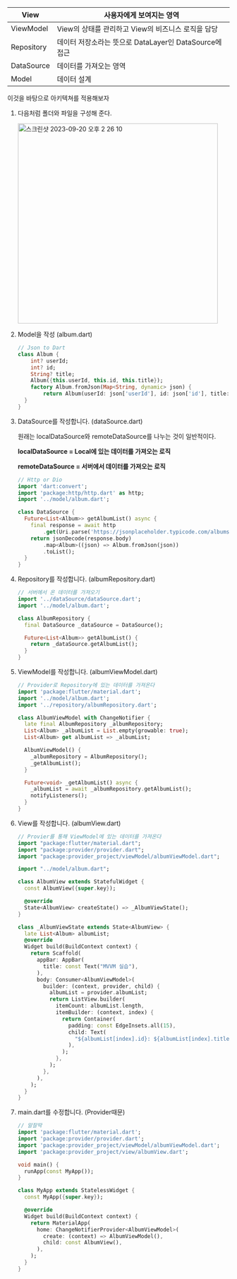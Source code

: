 | View | 사용자에게 보여지는 영역 |
| --- | --- |
| ViewModel | View의 상태를 관리하고 View의 비즈니스 로직을 담당 |
| Repository | 데이터 저장소라는 뜻으로 DataLayer인 DataSource에 접근 |
| DataSource | 데이터를 가져오는 영역 |
| Model | 데이터 설계 |

이것을 바탕으로 아키텍쳐를 적용해보자

1. 다음처럼 폴더와 파일을 구성해 준다.
    
    <img width="453" alt="스크린샷 2023-09-20 오후 2 26 10" src="https://github.com/ljyo2o9/My_Learn_File/assets/126755727/bd44b6c8-84ea-4726-a28c-c844445b4c3f">
    
2. Model을 작성 (album.dart)
    
    ```dart
    // Json to Dart
    class Album {
    	int? userId;
    	int? id;
    	String? title;
    	Album({this.userId, this.id, this.title});
    	factory Album.fromJson(Map<String, dynamic> json) {
    		return Album(userId: json['userId'], id: json['id'], title: json['title']);
      }
    }
    ```
    
3. DataSource를 작성합니다. (dataSource.dart)
    
    원래는 localDataSource와 remoteDataSource를 나누는 것이 일반적이다.
    
    **localDataSource = Local에 있는 데이터를 가져오는 로직**
    
    **remoteDataSource = 서버에서 데이터를 가져오는 로직**
    
    ```dart
    // Http or Dio
    import 'dart:convert';
    import 'package:http/http.dart' as http;
    import '../model/album.dart';
    
    class DataSource {
      Future<List<Album>> getAlbumList() async {
        final response = await http
            .get(Uri.parse('https://jsonplaceholder.typicode.com/albums'));
        return jsonDecode(response.body)
            .map<Album>((json) => Album.fromJson(json))
            .toList();
      }
    }
    ```
    
4. Repository를 작성합니다. (albumRepository.dart)
    
    ```dart
    // 서버에서 온 데이터를 가져오기
    import '../dataSource/dataSource.dart';
    import '../model/album.dart';
    
    class AlbumRepository {
      final DataSource _dataSource = DataSource();
    
      Future<List<Album>> getAlbumList() {
        return _dataSource.getAlbumList();
      }
    }
    ```
    
5. ViewModel를 작성합니다. (albumViewModel.dart)
    
    ```dart
    // Provider로 Repository에 있는 데이터를 가져온다
    import 'package:flutter/material.dart';
    import '../model/album.dart';
    import '../repository/albumRepository.dart';
    
    class AlbumViewModel with ChangeNotifier {
      late final AlbumRepository _albumRepository;
      List<Album> _albumList = List.empty(growable: true);
      List<Album> get albumList => _albumList;
    
      AlbumViewModel() {
        _albumRepository = AlbumRepository();
        _getAlbumList();
      }
    
      Future<void> _getAlbumList() async {
        _albumList = await _albumRepository.getAlbumList();
        notifyListeners();
      }
    }
    ```
    
6. View를 작성합니다. (albumView.dart)
    
    ```dart
    // Provier를 통해 ViewModel에 있는 데이터를 가져온다
    import "package:flutter/material.dart";
    import "package:provider/provider.dart";
    import "package:provider_project/viewModel/albumViewModel.dart";
    
    import "../model/album.dart";
    
    class AlbumView extends StatefulWidget {
      const AlbumView({super.key});
    
      @override
      State<AlbumView> createState() => _AlbumViewState();
    }
    
    class _AlbumViewState extends State<AlbumView> {
      late List<Album> albumList;
      @override
      Widget build(BuildContext context) {
        return Scaffold(
          appBar: AppBar(
            title: const Text("MVVM 실습"),
          ),
          body: Consumer<AlbumViewModel>(
            builder: (context, provider, child) {
              albumList = provider.albumList;
              return ListView.builder(
                itemCount: albumList.length,
                itemBuilder: (context, index) {
                  return Container(
                    padding: const EdgeInsets.all(15),
                    child: Text(
                      "${albumList[index].id}: ${albumList[index].title}",
                    ),
                  );
                },
              );
            },
          ),
        );
      }
    }
    ```
    
7. main.dart를 수정합니다. (Provider때문)
    
    ```dart
    // 알잘딱
    import 'package:flutter/material.dart';
    import 'package:provider/provider.dart';
    import 'package:provider_project/viewModel/albumViewModel.dart';
    import 'package:provider_project/view/albumView.dart';
    
    void main() {
      runApp(const MyApp());
    }
    
    class MyApp extends StatelessWidget {
      const MyApp({super.key});
    
      @override
      Widget build(BuildContext context) {
        return MaterialApp(
          home: ChangeNotifierProvider<AlbumViewModel>(
            create: (context) => AlbumViewModel(),
            child: const AlbumView(),
          ),
        );
      }
    }
    ```